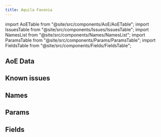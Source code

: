 ```yaml
---
title: Aquila Favonia
---
```


import AoETable from "@site/src/components/AoE/AoETable";
import IssuesTable from "@site/src/components/Issues/IssuesTable";
import NamesList from "@site/src/components/Names/NamesList";
import ParamsTable from "@site/src/components/Params/ParamsTable";
import FieldsTable from "@site/src/components/Fields/FieldsTable";

## AoE Data

<AoETable item_key="aquilafavonia" data_src="weapon" />

## Known issues

<IssuesTable item_key="aquilafavonia" data_src="weapon" />

## Names

<NamesList item_key="aquilafavonia" data_src="weapon" />

## Params

<ParamsTable item_key="aquilafavonia" data_src="weapon" />

## Fields

<FieldsTable item_key="aquilafavonia" data_src="weapon" />
